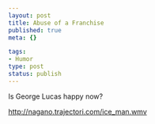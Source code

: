 ```yaml
--- 
layout: post
title: Abuse of a Franchise
published: true
meta: {}

tags: 
- Humor
type: post
status: publish
---
```

Is George Lucas happy now?

<a href="http://nagano.trajectori.com/ice_man.wmv">http://nagano.trajectori.com/ice_man.wmv</a>
